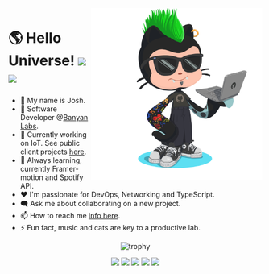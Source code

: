 <img align='right' src='./octocat.png' height="340">

<h1>🌎 Hello Universe!
<img src='https://api.visitorbadge.io/api/visitors?path=https%3A%2F%2Fgithub.com%2Fjmclain-banyan&countColor=%232ccce4&style=flat' height='25'>
<img src='https://img.shields.io/github/followers/jmclain-banyan?label=Followers&style=social' height='25'>
</h1>

- 👋 My name is Josh.
- 💼 Software Developer @[Banyan Labs](https://banyanlabs.io/).
- 🔭 Currently working on IoT. See public client projects [here](https://www.joshmclain.com/#projects).
- 🌱 Always learning, currently Framer-motion and Spotify API.
- ❤️ I'm passionate for DevOps, Networking and TypeScript.
- 🗨️ Ask me about collaborating on a new project.
- 📫 How to reach me [info here](https://www.joshmclain.com/#contact).
- ⚡ Fun fact, music and cats are key to a productive lab.

<div align='center'>

![trophy](https://github-profile-trophy.vercel.app/?username=jmclain-banyan&theme=darkhub&no-frame=true&margin-w=10)

<img  src='https://github-profile-summary-cards.vercel.app/api/cards/profile-details?username=jmclain-banyan&theme=github_dark' >
<img src='https://github-profile-summary-cards.vercel.app/api/cards/stats?username=jmclain-banyan&theme=github_dark' >
<img src='https://github-profile-summary-cards.vercel.app/api/cards/productive-time?username=jmclain-banyan&theme=github_dark&utcOffset=8' >
<img src='https://github-profile-summary-cards.vercel.app/api/cards/repos-per-language?username=jmclain-banyan&theme=github_dark'>
<img src='https://github-profile-summary-cards.vercel.app/api/cards/most-commit-language?username=jmclain-banyan&theme=github_dark'>

</div>
